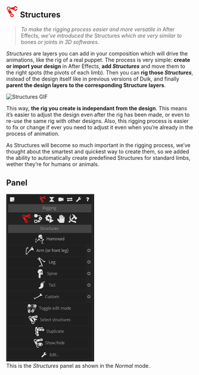 ## ![structure icon](img/duik-icons/structure-icon-r.png) Structures

> _To make the rigging process easier and more versatile in_ After Effects, _we’ve introduced the_ Structures _which are very similar to_ bones _or_ joints _in 3D softwares._

*Structures* are layers you can add in your composition which will drive the animations, like the rig of a real puppet. The process is very simple: **create or import your design** in After Effects, **add _Structures_** and move them to the right spots (the pivots of each limb). Then you can **rig those _Structures_**, instead of the design itself like in previous versions of Duik, and finally **parent the design layers to the corresponding Structure layers**.

![Structures GIF](https://rainboxprod.coop/rainbox/wp-content/uploads/structures-12.gif)

This way, **the rig you create is independant from the design**. This means it’s easier to adjust the design even after the rig has been made, or even to re-use the same rig with other designs. Also, this rigging process is easier to fix or change if ever you need to adjust it even when you’re already in the process of animation.

As Structures will become so much important in the rigging process, we’ve thought about the smartest and quickest way to create them, so we added the ability to automatically create predefined Structures for standard limbs, wether they’re for humans or animals.

## Panel

![Structures panel (standard)](img/duik-screenshots/S-Rigging/S-Rigging-Structures/S-Rigging-Structures.PNG)  
This is the *Structures* panel as shown in the *Normal* mode.
